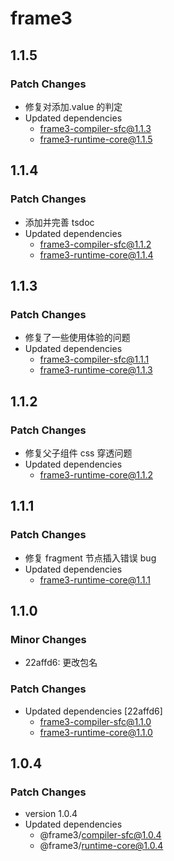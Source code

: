 # frame3

## 1.1.5

### Patch Changes

- 修复对添加.value 的判定
- Updated dependencies
  - frame3-compiler-sfc@1.1.3
  - frame3-runtime-core@1.1.5

## 1.1.4

### Patch Changes

- 添加并完善 tsdoc
- Updated dependencies
  - frame3-compiler-sfc@1.1.2
  - frame3-runtime-core@1.1.4

## 1.1.3

### Patch Changes

- 修复了一些使用体验的问题
- Updated dependencies
  - frame3-compiler-sfc@1.1.1
  - frame3-runtime-core@1.1.3

## 1.1.2

### Patch Changes

- 修复父子组件 css 穿透问题
- Updated dependencies
  - frame3-runtime-core@1.1.2

## 1.1.1

### Patch Changes

- 修复 fragment 节点插入错误 bug
- Updated dependencies
  - frame3-runtime-core@1.1.1

## 1.1.0

### Minor Changes

- 22affd6: 更改包名

### Patch Changes

- Updated dependencies [22affd6]
  - frame3-compiler-sfc@1.1.0
  - frame3-runtime-core@1.1.0

## 1.0.4

### Patch Changes

- version 1.0.4
- Updated dependencies
  - @frame3/compiler-sfc@1.0.4
  - @frame3/runtime-core@1.0.4
